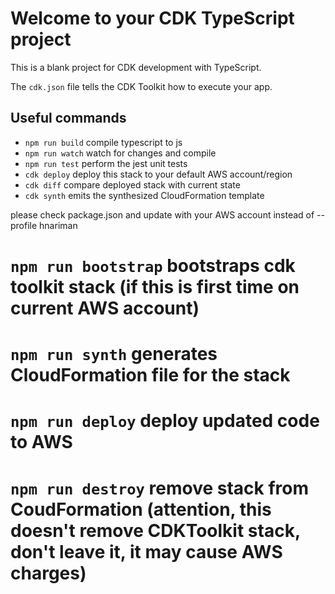 # Welcome to your CDK TypeScript project

This is a blank project for CDK development with TypeScript.

The `cdk.json` file tells the CDK Toolkit how to execute your app.

## Useful commands

* `npm run build`   compile typescript to js
* `npm run watch`   watch for changes and compile
* `npm run test`    perform the jest unit tests
* `cdk deploy`      deploy this stack to your default AWS account/region
* `cdk diff`        compare deployed stack with current state
* `cdk synth`       emits the synthesized CloudFormation template

please check package.json and update with your AWS account instead of --profile hnariman
# `npm run bootstrap` bootstraps cdk toolkit stack (if this is first time on current AWS account)
# `npm run synth`     generates CloudFormation file for the stack
# `npm run deploy`    deploy updated code to AWS
# `npm run destroy`   remove stack from CoudFormation (attention, this doesn't remove CDKToolkit stack, don't leave it, it may cause AWS charges)

